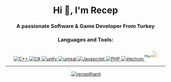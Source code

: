 <h1 align="center">Hi 👋, I'm Recep</h1>
<h3 align="center">A passionate Software & Game Developer From Turkey</h3>

<p align="center">
</p>

<h3 align="center">Languages and Tools:</h3>
  <a href="#" onclick="return false;">
<p align="center">
 <img src="https://upload.wikimedia.org/wikipedia/commons/thumb/1/18/ISO_C%2B%2B_Logo.svg/800px-ISO_C%2B%2B_Logo.svg.png" alt="C++" width="40" height="40" unselectable="on"/>
 <img src="https://upload.wikimedia.org/wikipedia/commons/thumb/b/bd/Logo_C_sharp.svg/1820px-Logo_C_sharp.svg.png" alt="C#" width="40" height="40" unselectable="on"/> 
 <img src="https://www.vectorlogo.zone/logos/unity3d/unity3d-icon.svg" alt="unity" width="40" height="40" unselectable="on"/>
 <img src="https://raw.githubusercontent.com/kenangundogan/fontisto/036b7eca71aab1bef8e6a0518f7329f13ed62f6b/icons/svg/brand/unreal-engine.svg" alt="unreal" width="40" height="40" unselectable="on"/>
 <img src="https://upload.wikimedia.org/wikipedia/commons/9/99/Unofficial_JavaScript_logo_2.svg" alt="Javascript" width="40" height="40" unselectable="on"/>
 <img src="https://upload.wikimedia.org/wikipedia/commons/2/27/PHP-logo.svg" alt="PHP" width="40" height="40" unselectable="on"/>
 <img src="https://upload.wikimedia.org/wikipedia/commons/9/91/Electron_Software_Framework_Logo.svg" alt="electron" width="40" height="40" unselectable="on"/>
 <img src="https://raw.githubusercontent.com/devicons/devicon/master/icons/mysql/mysql-original-wordmark.svg" alt="mysql" width="40" height="40" unselectable="on"/>
 </p>
<hr>
<p align="center">&nbsp;<img align="center" src="https://github-readme-streak-stats.herokuapp.com/?user=recepilhanli&theme=vue-dark&hide_border=true" unselectable="on" alt="recepilhanli"/></p>
</a>
